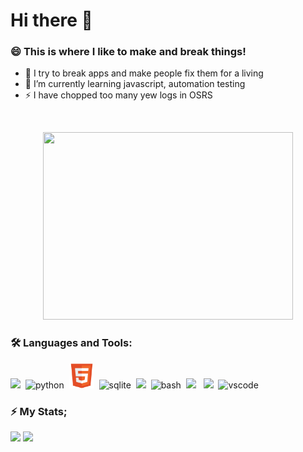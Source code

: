 <h1 align = "left"> Hi there 👋 </h1>

<h3 align = "left">
😄 This is where I like to make and break things!
</h3>

- 🔭 I try to break apps and make people fix them for a living</li>
- 🌱 I’m currently learning javascript, automation testing</li>
- ⚡ I have chopped too many yew logs in OSRS</li>


<p align="center">
<img src="https://komarev.com/ghpvc/?username=aung-st&style=flat-square&color=blue" alt=""/>
</p>

<p align="center">
<img src="https://media3.giphy.com/media/26xByy8RLv5e4NRmw/giphy.gif?cid=ecf05e47w15o1aao09xrow0ppg4dmgtlhbx9tw10f04er54w&ep=v1_gifs_search&rid=giphy.gif&ct=g" width="400" height="300"/>
</p>

<h3 align = "left">🛠 Languages and Tools:</h3>
<p align = "left">
<img src="https://cdn.jsdelivr.net/gh/devicons/devicon@latest/icons/javascript/javascript-original.svg" />&nbsp;
<img src="https://cdn.jsdelivr.net/gh/devicons/devicon/icons/python/python-original.svg" alt="python" width="40" height="40"/>&nbsp;
<img src="https://github.com/devicons/devicon/blob/master/icons/html5/html5-original.svg" title="HTML5" alt="HTML" width="40" height="40"/>&nbsp;
<img src="https://cdn.jsdelivr.net/gh/devicons/devicon/icons/sqlite/sqlite-original.svg" alt="sqlite" width="40" height="40"/>&nbsp;
<img src="https://cdn.jsdelivr.net/gh/devicons/devicon@latest/icons/cucumber/cucumber-plain.svg" />&nbsp;
<img src="https://cdn.jsdelivr.net/gh/devicons/devicon/icons/bash/bash-original.svg" alt="bash" width="40" height="40"/>&nbsp;
<img src="https://cdn.jsdelivr.net/gh/devicons/devicon@latest/icons/docker/docker-original.svg" /> &nbsp;
<img src="https://cdn.jsdelivr.net/gh/devicons/devicon@latest/icons/postman/postman-original.svg" />&nbsp;
<img src="https://cdn.jsdelivr.net/gh/devicons/devicon/icons/vscode/vscode-original.svg" alt="vscode" width="40" height="40"/>&nbsp;
</p>

<h3 align = "left">⚡ My Stats;</h3>
<p align="left">
<img src="https://github-readme-stats.vercel.app/api/?username=aung-st&count_private=true&theme=vision-friendly-dark&showicons=true" height="175"/>
<img src="https://github-readme-stats.vercel.app/api/top-langs/?username=aung-st&layout=compact&theme=vision-friendly-dark&hide=jupyter%20notebook&" height="175"/>
</p>

